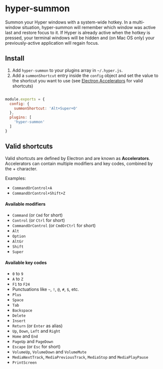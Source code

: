 # hyper-summon

Summon your Hyper windows with a system-wide hotkey. In a multi-window situation, hyper-summon will remember which window was active last and restore focus to it. If Hyper is already active when the hotkey is pressed, your terminal windows will be hidden and (on Mac OS only) your previously-active application will regain focus.

## Install

1. Add `hyper-summon` to your plugins array in `~/.hyper.js`.
2. Add a `summonShortcut` entry inside the `config` object and set the value to the shortcut you want to use (see [Electron Accelerators](https://github.com/electron/electron/blob/master/docs/api/accelerator.md) for valid shortcuts)

```js

module.exports = {
  config: {
    summonShortcut: 'Alt+Super+O'
  },
  plugins: [
    'hyper-summon'
  ]
}
```

## Valid shortcuts

Valid shortcuts are defined by Electron and are known as **Accelerators**. Accelerators can contain multiple modifiers and key codes, combined by the + character.

Examples:

* `CommandOrControl+A`
* `CommandOrControl+Shift+Z`


#### Available modifiers

* `Command` (or `Cmd` for short)
* `Control` (or `Ctrl` for short)
* `CommandOrControl` (or `CmdOrCtrl` for short)
* `Alt`
* `Option`
* `AltGr`
* `Shift`
* `Super`

#### Available key codes

* `0` to `9`
* `A` to `Z`
* `F1` to `F24`
* Punctuations like `~`, `!`, `@`, `#`, `$`, etc.
* `Plus`
* `Space`
* `Tab`
* `Backspace`
* `Delete`
* `Insert`
* `Return` (or `Enter` as alias)
* `Up`, `Down`, `Left` and `Right`
* `Home` and `End`
* `PageUp` and `PageDown`
* `Escape` (or `Esc` for short)
* `VolumeUp`, `VolumeDown` and `VolumeMute`
* `MediaNextTrack`, `MediaPreviousTrack`, `MediaStop` and `MediaPlayPause`
* `PrintScreen`
